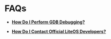 # FAQs<a name="EN-US_TOPIC_0314628537"></a>

-   **[How Do I Perform GDB Debugging?](how-do-i-perform-gdb-debugging.md)**  

-   **[How Do I Contact Official LiteOS Developers?](how-do-i-contact-official-liteos-developers.md)**  


